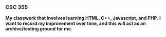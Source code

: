 ### CSC 355
__My classwork that involves learning HTML, C++, Javascript, and PHP.__
__I want to record my improvement over time, and this will act as an archive/testing ground for me.__
